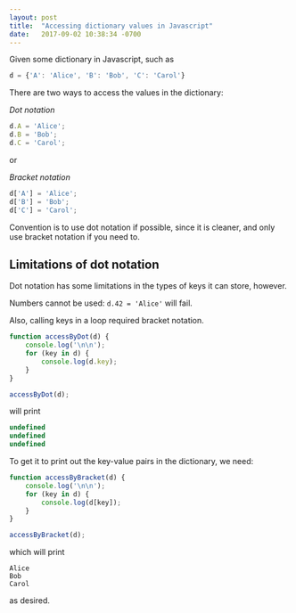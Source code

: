 ```yaml
---
layout: post
title:  "Accessing dictionary values in Javascript"
date:   2017-09-02 10:38:34 -0700
---
```


Given some dictionary in Javascript, such as

```js
d = {'A': 'Alice', 'B': 'Bob', 'C': 'Carol'}
```

There are two ways to access the values in the dictionary:

*Dot notation*

```js
d.A = 'Alice';
d.B = 'Bob';
d.C = 'Carol';
```

or

*Bracket notation*

```js
d['A'] = 'Alice';
d['B'] = 'Bob';
d['C'] = 'Carol';
```

Convention is to use dot notation if possible,
since it is cleaner, and only use bracket notation if you need to.

## Limitations of dot notation

Dot notation has some limitations in the types of keys it can store, however.

Numbers cannot be used: `d.42 = 'Alice'` will fail.


Also, calling keys in a loop required bracket notation.

```js
function accessByDot(d) {
	console.log('\n\n');
	for (key in d) {
		console.log(d.key);
	}
}

accessByDot(d);
```

will print

```js
undefined
undefined
undefined
```

To get it to print out the key-value pairs in the dictionary, we need:

```js
function accessByBracket(d) {
	console.log('\n\n');
	for (key in d) {
		console.log(d[key]);
	}
}

accessByBracket(d);
```

which will print

```
Alice
Bob
Carol
```

as desired.


